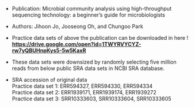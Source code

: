 - Publication: Microbial community analysis using high-throughput sequencing technology: a beginner’s guide for microbiologists </br>
- Authors: Jihoon Jo, Jooseong Oh, and Chungoo Park </br>

- Practice data sets of above the publication can be downloaded in here ! </br>
<strong> https://drive.google.com/open?id=1TWYRVYCYZ-rw7yQBUHnpKys5-5w5KaxR </strong>

- These data sets were downsized by randomly selecting five million reads from below public SRA data sets in NCBI SRA database. </br>
- SRA accession of original data </br>
Practice data set 1: ERR594327, ERR594330, ERR594334 </br>
Practice data set 2: ERR1939171, ERR1939174, ERR1939272 </br>
Practice data set 3: SRR10333603, SRR10333604, SRR10333605 </br>

